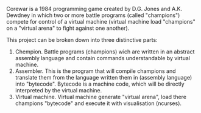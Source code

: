Corewar is a 1984 programming game created by D.G. Jones and A.K. Dewdney in which two or more battle programs (called "champions") compete for control of a virtual machine (virtual machine load "champions" on a "virtual arena" to fight against one another).

This project can be broken down into three distinctive parts:
1. Chempion. Battle programs (champions) wich are written in an abstract assembly language and contain commands understandable by virtual machine.
2. Assembler. This is the program that will compile champions and translate them from the language written them in (assembly language) into "bytecode". Bytecode is a machine code, which will be directly interpreted by the virtual machine.
3. Virtual machine. Virtual machine generate "virtual arena", load there champions "bytecode" and execute it with visualisation (ncurses).
